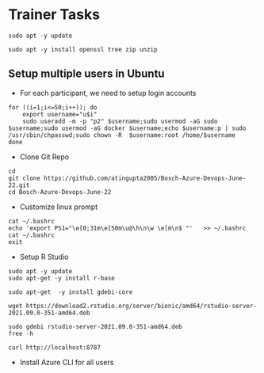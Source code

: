 # Trainer Tasks

```
sudo apt -y update
```

```
sudo apt -y install openssl tree zip unzip
```

## Setup multiple users in Ubuntu
- For each participant, we need to setup login accounts
```
for ((i=1;i<=50;i++)); do
	export username="u$i"
	sudo useradd -m -p "p2" $username;sudo usermod -aG sudo $username;sudo usermod -aG docker $username;echo $username:p | sudo /usr/sbin/chpasswd;sudo chown -R  $username:root /home/$username
done
```

-  Clone Git Repo
```
cd
git clone https://github.com/atingupta2005/Bosch-Azure-Devops-June-22.git
cd Bosch-Azure-Devops-June-22
```

- Customize linux prompt
```
cat ~/.bashrc
echo 'export PS1="\e[0;31m\e[50m\u@\h\n\w \e[m\n$ "'   >> ~/.bashrc
cat ~/.bashrc
exit
```

- Setup R Studio
```
sudo apt -y update
sudo apt-get -y install r-base
```

```
sudo apt-get  -y install gdebi-core
```

```
wget https://download2.rstudio.org/server/bionic/amd64/rstudio-server-2021.09.0-351-amd64.deb
```

```
sudo gdebi rstudio-server-2021.09.0-351-amd64.deb
free -h
```

```
curl http://localhost:8787
```

- Install Azure CLI for all users
```

```
